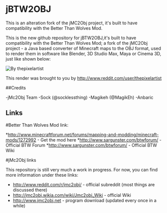 # jBTW2OBJ 

This is an alteration fork of the jMC2Obj project, it's built to have compatibility with the Better Than Wolves Mod.

This is the new github repository for jBTW2OBJ,it's built to have compatibility with the Better Than Wolves Mod;
a fork of the jMC2Obj project - a Java based converter of Minecraft maps to the OBJ format, 
used to render them in software like Blender, 3D Studio Max, Maya or Cinema 3D, just like shown below:

![By thepixelartist](http://i.imgur.com/dKCd7.jpg)

This render was brought to you by http://www.reddit.com/user/thepixelartist

##Credits

-jMc2Obj Team
-Sock (@socklessthing)
-Magikeh (@MagikEh)
-Anbaric

## Links

#Better Than Wolves Mod link:

*http://www.minecraftforum.net/forums/mapping-and-modding/minecraft-mods/1272992 - Get the mod here
*http://www.sargunster.com/btwforum/ - Official BTW Forum
*http://www.sargunster.com/btwforum/ - Official BTW Wiki

#jMc2Obj links

This repository is still very much a work in progress. For now, you can find more information under these links:
* http://www.reddit.com/r/jmc2obj/ - official subreddit (most things are discussed there)
* http://jmc2obj.wikia.com/wiki/Jmc2obj_Wiki - official Wiki
* http://www.jmc2obj.net - program download (updated every once in a while)